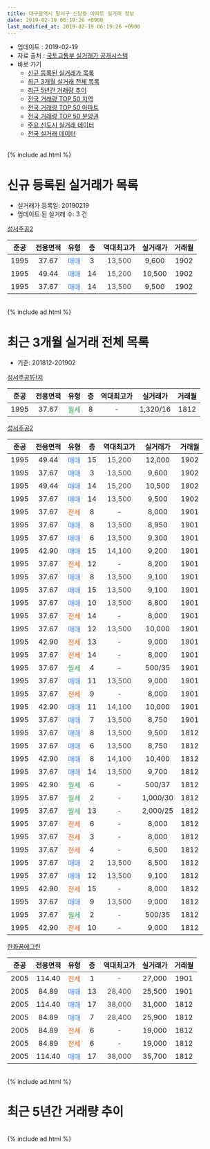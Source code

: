 ```yaml
---
title: 대구광역시 달서구 신당동 아파트 실거래 정보
date: 2019-02-19 06:19:26 +0900
last_modified_at: 2019-02-19 06:19:26 +0900
---
```


* 업데이트 : 2019-02-19
* 자료 출처 : [국토교통부 실거래가 공개시스템](http://rt.molit.go.kr)
* 바로 가기
    * [신규 등록된 실거래가 목록](#신규-등록된-실거래가-목록)
    * [최근 3개월 실거래 전체 목록](#최근-3개월-실거래-전체-목록)
    * [최근 5년간 거래량 추이](#최근-5년간-거래량-추이)
    * [전국 거래량 TOP 50 지역](https://ayogom.github.io/apt-trade-info/최근-3개월-전국에서-가장-거래가-많이-발생한-지역)
    * [전국 거래량 TOP 50 아파트](https://ayogom.github.io/apt-trade-info/최근-3개월-전국에서-가장-거래가-많이-발생한-아파트)
    * [전국 거래량 TOP 50 분양권](https://ayogom.github.io/apt-trade-info/최근-3개월-전국에서-가장-거래가-많이-발생한-분양권)
    * [주요 신도시 실거래 데이터](https://ayogom.github.io/apt-trade-info/주요-신도시)
    * [전국 실거래 데이터](https://ayogom.github.io/apt-trade-info/전국)
<br>
{% include ad.html %}
<br>

# 신규 등록된 실거래가 목록
* 실거래가 등록일: 20190219
* 업데이트 된 실거래 수: 3 건


[성서주공2](https://search.naver.com/search.naver?query=%EB%8C%80%EA%B5%AC%EA%B4%91%EC%97%AD%EC%8B%9C+%EB%8B%AC%EC%84%9C%EA%B5%AC+%EC%8B%A0%EB%8B%B9%EB%8F%99+%EC%84%B1%EC%84%9C%EC%A3%BC%EA%B3%B52)

|준공|전용면적|유형|층|역대최고가|실거래가|거래월|
|:---:|:---:|:---:|:---:|:---:|:---:|:---:|
|1995|37.67|<span style="color:#4285f3">매매</span>|3|<span style="color:#444444">13,500</span>|9,600|1902|
|1995|49.44|<span style="color:#4285f3">매매</span>|14|<span style="color:#444444">15,200</span>|10,500|1902|
|1995|37.67|<span style="color:#4285f3">매매</span>|14|<span style="color:#444444">13,500</span>|9,500|1902|


<br>
{% include ad.html %}
<br>

# 최근 3개월 실거래 전체 목록
* 기준: 201812-201902


[성서주공1단지](https://search.naver.com/search.naver?query=%EB%8C%80%EA%B5%AC%EA%B4%91%EC%97%AD%EC%8B%9C+%EB%8B%AC%EC%84%9C%EA%B5%AC+%EC%8B%A0%EB%8B%B9%EB%8F%99+%EC%84%B1%EC%84%9C%EC%A3%BC%EA%B3%B51%EB%8B%A8%EC%A7%80)

|준공|전용면적|유형|층|역대최고가|실거래가|거래월|
|:---:|:---:|:---:|:---:|:---:|:---:|:---:|
|1995|37.67|<span style="color:#34a853">월세</span>|8|<span style="color:#444444">-</span>|1,320/16|1812|

[성서주공2](https://search.naver.com/search.naver?query=%EB%8C%80%EA%B5%AC%EA%B4%91%EC%97%AD%EC%8B%9C+%EB%8B%AC%EC%84%9C%EA%B5%AC+%EC%8B%A0%EB%8B%B9%EB%8F%99+%EC%84%B1%EC%84%9C%EC%A3%BC%EA%B3%B52)

|준공|전용면적|유형|층|역대최고가|실거래가|거래월|
|:---:|:---:|:---:|:---:|:---:|:---:|:---:|
|1995|49.44|<span style="color:#4285f3">매매</span>|15|<span style="color:#444444">15,200</span>|12,000|1902|
|1995|37.67|<span style="color:#4285f3">매매</span>|3|<span style="color:#444444">13,500</span>|9,600|1902|
|1995|49.44|<span style="color:#4285f3">매매</span>|14|<span style="color:#444444">15,200</span>|10,500|1902|
|1995|37.67|<span style="color:#4285f3">매매</span>|14|<span style="color:#444444">13,500</span>|9,500|1902|
|1995|37.67|<span style="color:#ff5a00">전세</span>|8|<span style="color:#444444">-</span>|8,000|1901|
|1995|37.67|<span style="color:#4285f3">매매</span>|8|<span style="color:#444444">13,500</span>|8,950|1901|
|1995|37.67|<span style="color:#4285f3">매매</span>|6|<span style="color:#444444">13,500</span>|9,300|1901|
|1995|42.90|<span style="color:#4285f3">매매</span>|15|<span style="color:#444444">14,100</span>|9,200|1901|
|1995|37.67|<span style="color:#ff5a00">전세</span>|12|<span style="color:#444444">-</span>|8,200|1901|
|1995|37.67|<span style="color:#4285f3">매매</span>|8|<span style="color:#444444">13,500</span>|9,100|1901|
|1995|37.67|<span style="color:#4285f3">매매</span>|15|<span style="color:#444444">13,500</span>|9,100|1901|
|1995|37.67|<span style="color:#4285f3">매매</span>|10|<span style="color:#444444">13,500</span>|8,800|1901|
|1995|37.67|<span style="color:#ff5a00">전세</span>|14|<span style="color:#444444">-</span>|8,000|1901|
|1995|37.67|<span style="color:#4285f3">매매</span>|12|<span style="color:#444444">13,500</span>|10,000|1901|
|1995|42.90|<span style="color:#ff5a00">전세</span>|13|<span style="color:#444444">-</span>|9,000|1901|
|1995|37.67|<span style="color:#ff5a00">전세</span>|14|<span style="color:#444444">-</span>|8,000|1901|
|1995|37.67|<span style="color:#34a853">월세</span>|4|<span style="color:#444444">-</span>|500/35|1901|
|1995|37.67|<span style="color:#4285f3">매매</span>|11|<span style="color:#444444">13,500</span>|9,000|1901|
|1995|37.67|<span style="color:#ff5a00">전세</span>|9|<span style="color:#444444">-</span>|8,000|1901|
|1995|42.90|<span style="color:#4285f3">매매</span>|11|<span style="color:#444444">14,100</span>|10,000|1901|
|1995|37.67|<span style="color:#4285f3">매매</span>|7|<span style="color:#444444">13,500</span>|8,750|1901|
|1995|37.67|<span style="color:#4285f3">매매</span>|8|<span style="color:#444444">13,500</span>|9,500|1812|
|1995|37.67|<span style="color:#4285f3">매매</span>|6|<span style="color:#444444">13,500</span>|8,750|1812|
|1995|42.90|<span style="color:#4285f3">매매</span>|8|<span style="color:#444444">14,100</span>|10,400|1812|
|1995|37.67|<span style="color:#4285f3">매매</span>|14|<span style="color:#444444">13,500</span>|9,700|1812|
|1995|42.90|<span style="color:#34a853">월세</span>|6|<span style="color:#444444">-</span>|500/37|1812|
|1995|37.67|<span style="color:#34a853">월세</span>|2|<span style="color:#444444">-</span>|1,000/30|1812|
|1995|37.67|<span style="color:#34a853">월세</span>|13|<span style="color:#444444">-</span>|2,000/25|1812|
|1995|37.67|<span style="color:#ff5a00">전세</span>|6|<span style="color:#444444">-</span>|8,000|1812|
|1995|37.67|<span style="color:#ff5a00">전세</span>|3|<span style="color:#444444">-</span>|8,000|1812|
|1995|37.67|<span style="color:#ff5a00">전세</span>|4|<span style="color:#444444">-</span>|6,500|1812|
|1995|37.67|<span style="color:#4285f3">매매</span>|2|<span style="color:#444444">13,500</span>|8,500|1812|
|1995|37.67|<span style="color:#4285f3">매매</span>|12|<span style="color:#444444">13,500</span>|9,100|1812|
|1995|42.90|<span style="color:#ff5a00">전세</span>|15|<span style="color:#444444">-</span>|8,000|1812|
|1995|37.67|<span style="color:#4285f3">매매</span>|9|<span style="color:#444444">13,500</span>|9,000|1812|
|1995|37.67|<span style="color:#34a853">월세</span>|2|<span style="color:#444444">-</span>|500/35|1812|
|1995|42.90|<span style="color:#ff5a00">전세</span>|10|<span style="color:#444444">-</span>|9,000|1812|

[한화꿈에그린](https://search.naver.com/search.naver?query=%EB%8C%80%EA%B5%AC%EA%B4%91%EC%97%AD%EC%8B%9C+%EB%8B%AC%EC%84%9C%EA%B5%AC+%EC%8B%A0%EB%8B%B9%EB%8F%99+%ED%95%9C%ED%99%94%EA%BF%88%EC%97%90%EA%B7%B8%EB%A6%B0)

|준공|전용면적|유형|층|역대최고가|실거래가|거래월|
|:---:|:---:|:---:|:---:|:---:|:---:|:---:|
|2005|114.40|<span style="color:#ff5a00">전세</span>|1|<span style="color:#444444">-</span>|27,000|1901|
|2005|84.89|<span style="color:#4285f3">매매</span>|13|<span style="color:#444444">28,400</span>|25,500|1901|
|2005|114.40|<span style="color:#4285f3">매매</span>|17|<span style="color:#444444">38,000</span>|31,000|1812|
|2005|84.89|<span style="color:#4285f3">매매</span>|7|<span style="color:#444444">28,400</span>|25,900|1812|
|2005|84.89|<span style="color:#ff5a00">전세</span>|6|<span style="color:#444444">-</span>|19,000|1812|
|2005|84.89|<span style="color:#ff5a00">전세</span>|6|<span style="color:#444444">-</span>|19,000|1812|
|2005|114.40|<span style="color:#4285f3">매매</span>|17|<span style="color:#444444">38,000</span>|35,700|1812|


<br>
{% include ad.html %}
<br>

# 최근 5년간 거래량 추이


<div style="width:100%;">
    <canvas id="deal_progress" height="200"></canvas>
</div>

<script>
new Chart(document.getElementById("deal_progress"), {
    type: 'line',
    data: {
        labels: ['201402','201403','201404','201405','201406','201407','201408','201409','201410','201411','201412','201501','201502','201503','201504','201505','201506','201507','201508','201509','201510','201511','201512','201601','201602','201603','201604','201605','201606','201607','201608','201609','201610','201611','201612','201701','201702','201703','201704','201705','201706','201707','201708','201709','201710','201711','201712','201801','201802','201803','201804','201805','201806','201807','201808','201809','201810','201811','201812','201901','201902'],
        datasets: [{
            label: '매매',
            pointRadius: 1,
            data: [14, 15, 8, 6, 24, 8, 19, 19, 19, 18, 16, 12, 15, 22, 17, 27, 13, 15, 10, 13, 11, 5, 3, 5, 3, 2, 6, 13, 9, 7, 8, 14, 14, 11, 10, 9, 10, 10, 17, 12, 15, 23, 14, 15, 11, 11, 16, 10, 9, 16, 16, 14, 16, 10, 14, 10, 13, 5, 10, 11, 4],
            borderColor: "rgba(255, 201, 14, 1)",
            backgroundColor: "rgba(255, 201, 14, 0.5)",
            fill: false,
            lineTension: 0
        },{
            label: '전월세',
            pointRadius: 1,
            data: [10, 8, 10, 6, 13, 9, 6, 13, 12, 12, 9, 13, 12, 11, 9, 11, 7, 8, 9, 7, 9, 10, 6, 12, 8, 8, 10, 10, 11, 5, 10, 8, 9, 8, 7, 8, 12, 11, 10, 5, 11, 11, 13, 7, 6, 10, 10, 11, 10, 7, 5, 14, 10, 7, 8, 6, 6, 7, 12, 8, 0],
            borderColor: "rgba(0, 141, 185, 1)",
            backgroundColor: "rgba(0, 141, 185, 0.5)",
            fill: false,
            lineTension: 0
        }
        ]
    },
    options: {
        responsive: true,
        title: {
            display: false
        },
        tooltips: {
            mode: 'index',
            intersect: false
        },
        hover: {
            mode: 'nearest',
            intersect: true
        },
        scales: {
            xAxes: [{
                display: true,
                scaleLabel: {
                    display: true,
                    labelString: '년/월'
                }
            }],
            yAxes: [{
                display: true,
                ticks: {
                    suggestedMin: 0,
                },
                scaleLabel: {
                    display: true,
                    labelString: '실거래 수'
                }
            }]
        }
    }
});

</script>


<br>
{% include ad.html %}
<br>

